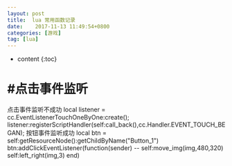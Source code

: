 ```yaml
---
layout: post
title:  lua 常用函数记录
date:    2017-11-13 11:49:54+0800
categories: [游戏] 
tag: [lua] 
---
```


* content
{:toc}


#点击事件监听
===============

点击事件监听不成功
   local listener = cc.EventListenerTouchOneByOne:create(); 
       listener:registerScriptHandler(self:call_back(),cc.Handler.EVENT_TOUCH_BEGAN); 
按钮事件监听成功
local btn = self:getResourceNode():getChildByName("Button_1")
  btn:addClickEventListener(function(sender)
   -- self:move_img(img,480,320)
       self:left_right(img,3)
    end)

